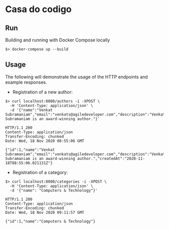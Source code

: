 # Casa do codigo

## Run
Building and running with Docker Compose locally
```
$> docker-compose up --build
```

## Usage
The following will demonstrate the usage of the HTTP endpoints and example responses.

- Registration of a new author:
```
$> curl localhost:8080/authors -i -XPOST \
  -H 'Content-Type: application/json' \
  -d '{"name":"Venkat Subramaniam","email":"venkats@agiledeveloper.com","description":"Venkat Subramaniam is an award-winning author."}'

HTTP/1.1 200
Content-Type: application/json
Transfer-Encoding: chunked
Date: Wed, 18 Nov 2020 08:55:06 GMT

{"id":1,"name":"Venkat Subramaniam","email":"venkats@agiledeveloper.com","description":"Venkat Subramaniam is an award-winning author.","createdAt":"2020-11-18T08:55:06.021131Z"}
``` 

- Registration of a category:
```
$> curl localhost:8080/categories -i -XPOST \
  -H 'Content-Type: application/json' \
  -d '{"name": "Computers & Technology"}'

HTTP/1.1 200
Content-Type: application/json
Transfer-Encoding: chunked
Date: Wed, 18 Nov 2020 09:11:57 GMT

{"id":1,"name":"Computers & Technology"}
``` 

